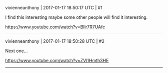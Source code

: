 vivienneanthony | 2017-01-17 18:50:17 UTC | #1

I find this interesting maybe some other people will find it interesting.

https://www.youtube.com/watch?v=BIlr7R7UAfc

-------------------------

vivienneanthony | 2017-01-17 18:50:28 UTC | #2

Next one...

https://www.youtube.com/watch?v=ZVl1Hmth3HE

-------------------------


